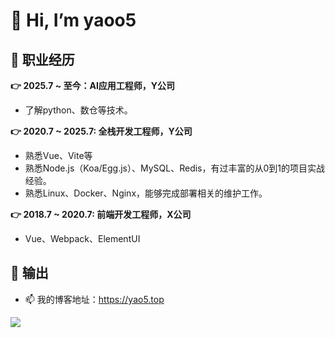 # 👋 Hi, I’m yaoo5

## 🍁 职业经历
**👉 2025.7 ~ 至今：AI应用工程师，Y公司**
  - 了解python、数仓等技术。
    
**👉 2020.7 ~ 2025.7: 全栈开发工程师，Y公司**
  - 熟悉Vue、Vite等
  - 熟悉Node.js（Koa/Egg.js）、MySQL、Redis，有过丰富的从0到1的项目实战经验。
  - 熟悉Linux、Docker、Nginx，能够完成部署相关的维护工作。

**👉 2018.7 ~ 2020.7: 前端开发工程师，X公司**
  - Vue、Webpack、ElementUI


## 🐬 输出
- 📫 我的博客地址：https://yao5.top
<img align="left" src="https://github-readme-stats.vercel.app/api/top-langs/?username=yaoo5&layout=compact">



<!---
yaoo5/yaoo5 is a ✨ special ✨ repository because its `README.md` (this file) appears on your GitHub profile.
You can click the Preview link to take a look at your changes.
--->
